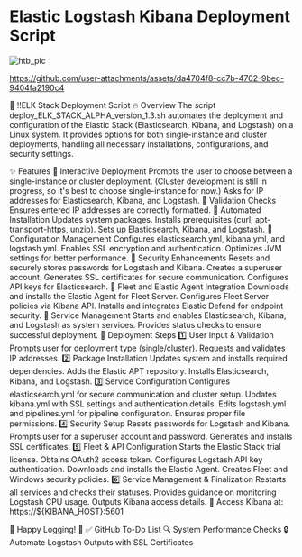 # Elastic Logstash Kibana Deployment Script

![htb_pic](https://github.com/user-attachments/assets/d786152b-9751-499d-aaef-f9d1c4f0ba21)



https://github.com/user-attachments/assets/da4704f8-cc7b-4702-9bec-9404fa2190c4



🚀 !!ELK Stack Deployment Script
🔥 Overview
The script deploy_ELK_STACK_ALPHA_version_1.3.sh automates the deployment and configuration of the Elastic Stack (Elasticsearch, Kibana, and Logstash) on a Linux system. It provides options for both single-instance and cluster deployments, handling all necessary installations, configurations, and security settings.

✨ Features
🔹 Interactive Deployment
Prompts the user to choose between a single-instance or cluster deployment. (Cluster development is still in progress, so it's best to choose single-instance for now.)
Asks for IP addresses for Elasticsearch, Kibana, and Logstash.
🔹 Validation Checks
Ensures entered IP addresses are correctly formatted.
🔹 Automated Installation
Updates system packages.
Installs prerequisites (curl, apt-transport-https, unzip).
Sets up Elasticsearch, Kibana, and Logstash.
🔹 Configuration Management
Configures elasticsearch.yml, kibana.yml, and logstash.yml.
Enables SSL encryption and authentication.
Optimizes JVM settings for better performance.
🔹 Security Enhancements
Resets and securely stores passwords for Logstash and Kibana.
Creates a superuser account.
Generates SSL certificates for secure communication.
Configures API keys for Elasticsearch.
🔹 Fleet and Elastic Agent Integration
Downloads and installs the Elastic Agent for Fleet Server.
Configures Fleet Server policies via Kibana API.
Installs and integrates Elastic Defend for endpoint security.
🔹 Service Management
Starts and enables Elasticsearch, Kibana, and Logstash as system services.
Provides status checks to ensure successful deployment.
📜 Deployment Steps
1️⃣ User Input & Validation
Prompts user for deployment type (single/cluster).
Requests and validates IP addresses.
2️⃣ Package Installation
Updates system and installs required dependencies.
Adds the Elastic APT repository.
Installs Elasticsearch, Kibana, and Logstash.
3️⃣ Service Configuration
Configures elasticsearch.yml for secure communication and cluster setup.
Updates kibana.yml with SSL settings and authentication details.
Edits logstash.yml and pipelines.yml for pipeline configuration.
Ensures proper file permissions.
4️⃣ Security Setup
Resets passwords for Logstash and Kibana.
Prompts user for a superuser account and password.
Generates and installs SSL certificates.
5️⃣ Fleet & API Configuration
Starts the Elastic Stack trial license.
Obtains OAuth2 access token.
Configures Logstash API key authentication.
Downloads and installs the Elastic Agent.
Creates Fleet and Windows security policies.
6️⃣ Service Management & Finalization
Restarts all services and checks their statuses.
Provides guidance on monitoring Logstash CPU usage.
Outputs Kibana access details.
🔗 Access Kibana at: https://${KIBANA_HOST}:5601

🚀 Happy Logging! 🎉
✅ GitHub To-Do List
🔍 System Performance Checks
🔒 Automate Logstash Outputs with SSL Certificates


